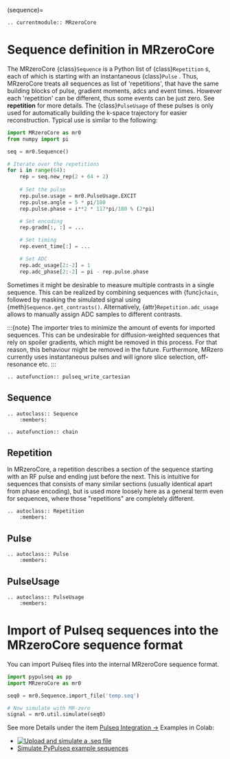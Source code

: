 (sequence)=
```{eval-rst}
.. currentmodule:: MRzeroCore
```

# Sequence definition in MRzeroCore

The MRzeroCore {class}`Sequence` is a Python list of {class}`Repetition` s, each of which is starting with an instantaneous {class}`Pulse` .
Thus, MRzeroCore treats all sequences as list of 'repetitions', that have the same building blocks of pulse, gradient moments, adcs and event times. However each 'repetition' can be different, thus some events can be just zero. See **repetition** for more details.
The {class}`PulseUsage` of these pulses is only used for automatically building the k-space trajectory for easier reconstruction.
Typical use is similar to the following:

```python
import MRzeroCore as mr0
from numpy import pi

seq = mr0.Sequence()

# Iterate over the repetitions
for i in range(64):
    rep = seq.new_rep(2 + 64 + 2)
    
    # Set the pulse
    rep.pulse.usage = mr0.PulseUsage.EXCIT
    rep.pulse.angle = 5 * pi/180
    rep.pulse.phase = i**2 * 117*pi/180 % (2*pi)

    # Set encoding
    rep.gradm[:, :] = ...

    # Set timing
    rep.event_time[:] = ...

    # Set ADC
    rep.adc_usage[2:-2] = 1
    rep.adc_phase[2:-2] = pi - rep.pulse.phase
```

Sometimes it might be desirable to measure multiple contrasts in a single sequence. This can be realized by combining sequences with {func}`chain`, followed by masking the simulated signal using {meth}`Sequence.get_contrasts()`. Alternatively, {attr}`Repetition.adc_usage` allows to manually assign ADC samples to different contrasts.


:::{note}
The importer tries to minimize the amount of events for imported sequences. This can be undesirable for diffusion-weighted sequences that rely on spoiler gradients, which might be removed in this process. For that reason, this behaviour might be removed in the future. Furthermore, MRzero currently uses instantaneous pulses and will ignore slice selection, off-resonance etc.
:::



```{eval-rst}
.. autofunction:: pulseq_write_cartesian
```

## Sequence

```{eval-rst}
.. autoclass:: Sequence
    :members:

.. autofunction:: chain
```

## Repetition

In MRzeroCore, a repetition describes a section of the sequence starting with an RF pulse and ending just before the next. This is intuitive for sequences that consists of many similar sections (usually identical apart from phase encoding), but is used more loosely here as a general term even for sequences, where those "repetitions" are completely different.

```{eval-rst}
.. autoclass:: Repetition
    :members:
```

## Pulse

```{eval-rst}
.. autoclass:: Pulse
    :members:
```

## PulseUsage

```{eval-rst}
.. autoclass:: PulseUsage
    :members:
```

# **Import of Pulseq sequences into the MRzeroCore sequence format**

You can import Pulseq files into the internal MRzeroCore sequence format.

```python
import pypulseq as pp
import MRzeroCore as mr0

seq0 = mr0.Sequence.import_file('temp.seq')

# Now simulate with MR-zero
signal = mr0.util.simulate(seq0)
```

See more Details under the item [Pulseq Integration →](pulseq_integration.html)
Examples in Colab:
- [![Upload and simulate a .seq file](https://colab.research.google.com/assets/colab-badge.svg)](https://colab.research.google.com/github/MRsources/MRzero-Core/blob/main/documentation/playground_mr0/mr0_upload_seq.ipynb)
- [Simulate PyPulseq example sequences](mr0_pypulseq_example)

